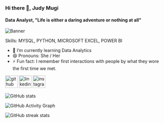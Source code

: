 ### Hi there 👋, Judy Mugi 
#### Data Analyst, "Life is either a daring adventure or nothing at all"
![Banner](https://media-exp1.licdn.com/dms/image/C5616AQGg1DZVI-3awQ/profile-displaybackgroundimage-shrink_350_1400/0/1660071692611?e=1665619200&v=beta&t=JIkQNFqgyal0pOxhjmJSKa1TcJcWi920CtIsbThUGdc)

Skills: MYSQL, PYTHON, MICROSOFT EXCEL, POWER BI

- 🌱 I’m currently learning Data Analytics 
- 😄 Pronouns: She / Her 
- ⚡ Fun fact: I remember first interactions with people by what they wore the first time we met. 


[<img src='https://cdn.jsdelivr.net/npm/simple-icons@3.0.1/icons/github.svg' alt='github' height='40'>](https://github.com/Purpjudy)  [<img src='https://cdn.jsdelivr.net/npm/simple-icons@3.0.1/icons/linkedin.svg' alt='linkedin' height='40'>](https://www.linkedin.com/in/Judymugi/)  [<img src='https://cdn.jsdelivr.net/npm/simple-icons@3.0.1/icons/instagram.svg' alt='instagram' height='40'>](https://www.instagram.com/JudyMugi/)  

![GitHub stats](https://github-readme-stats.vercel.app/api?username=Purpjudy&show_icons=true)  

![GitHub Activity Graph](https://activity-graph.herokuapp.com/graph?username=Purpjudy)  

![GitHub streak stats](https://github-readme-streak-stats.herokuapp.com/?user=Purpjudy)  

